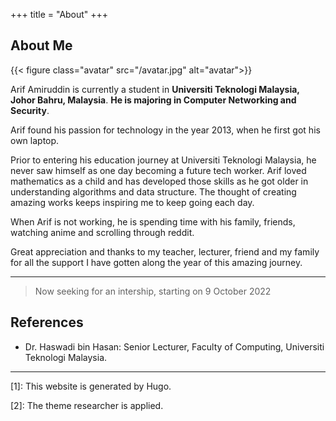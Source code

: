 +++
title = "About"
+++

## About Me

{{< figure class="avatar" src="/avatar.jpg" alt="avatar">}}

Arif Amiruddin is currently a student in **Universiti Teknologi Malaysia, Johor Bahru, Malaysia**. **He is majoring in Computer Networking and Security**.

Arif found his passion for technology in the year 2013, when he first got his own laptop. 

Prior to entering his education journey at Universiti Teknologi Malaysia, he never saw himself as one day becoming a future tech worker. Arif loved mathematics as a child and has developed those skills as he got older in understanding algorithms and data structure. The thought of creating amazing works keeps inspiring me to keep going each day.

When Arif is not working, he is spending time with his family, friends, watching anime and scrolling through reddit.

Great appreciation and thanks to my teacher, lecturer, friend and my family for all the support I have gotten along the year of this amazing journey.

---

> Now seeking for an intership, starting on 9 October 2022

## References

* Dr. Haswadi bin Hasan: Senior Lecturer, Faculty of Computing, Universiti Teknologi Malaysia. 
---
[1]: This website is generated by Hugo.

[2]: The theme researcher is applied.
